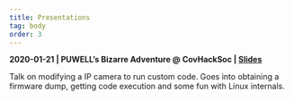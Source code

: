 ```yaml
---
title: Presentations
tag: body
order: 3
---
```


**2020-01-21 | PUWELL’s Bizarre Adventure @ CovHackSoc | [Slides](https://docs.google.com/presentation/d/1ma5rQ1qzzaBv3KeVGDb0__8gsTNZbjwfX39XY3dLjX4/edit#slide=id.p)**

Talk on modifying a IP camera to run custom code. Goes into obtaining a firmware
dump, getting code execution and some fun with Linux internals.
